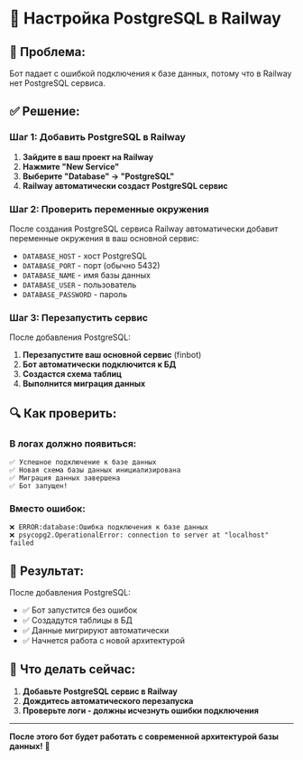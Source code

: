# 🔧 Настройка PostgreSQL в Railway

## 🚨 Проблема:
Бот падает с ошибкой подключения к базе данных, потому что в Railway нет PostgreSQL сервиса.

## ✅ Решение:

### Шаг 1: Добавить PostgreSQL в Railway

1. **Зайдите в ваш проект на Railway**
2. **Нажмите "New Service"**
3. **Выберите "Database" → "PostgreSQL"**
4. **Railway автоматически создаст PostgreSQL сервис**

### Шаг 2: Проверить переменные окружения

После создания PostgreSQL сервиса Railway автоматически добавит переменные окружения в ваш основной сервис:

- `DATABASE_HOST` - хост PostgreSQL
- `DATABASE_PORT` - порт (обычно 5432)
- `DATABASE_NAME` - имя базы данных
- `DATABASE_USER` - пользователь
- `DATABASE_PASSWORD` - пароль

### Шаг 3: Перезапустить сервис

После добавления PostgreSQL:
1. **Перезапустите ваш основной сервис** (finbot)
2. **Бот автоматически подключится к БД**
3. **Создастся схема таблиц**
4. **Выполнится миграция данных**

## 🔍 Как проверить:

### В логах должно появиться:
```
✅ Успешное подключение к базе данных
✅ Новая схема базы данных инициализирована
✅ Миграция данных завершена
✅ Бот запущен!
```

### Вместо ошибок:
```
❌ ERROR:database:Ошибка подключения к базе данных
❌ psycopg2.OperationalError: connection to server at "localhost" failed
```

## 🎯 Результат:

После добавления PostgreSQL:
- ✅ Бот запустится без ошибок
- ✅ Создадутся таблицы в БД
- ✅ Данные мигрируют автоматически
- ✅ Начнется работа с новой архитектурой

## 🚀 Что делать сейчас:

1. **Добавьте PostgreSQL сервис в Railway**
2. **Дождитесь автоматического перезапуска**
3. **Проверьте логи - должны исчезнуть ошибки подключения**

---

**После этого бот будет работать с современной архитектурой базы данных!** 🎉
